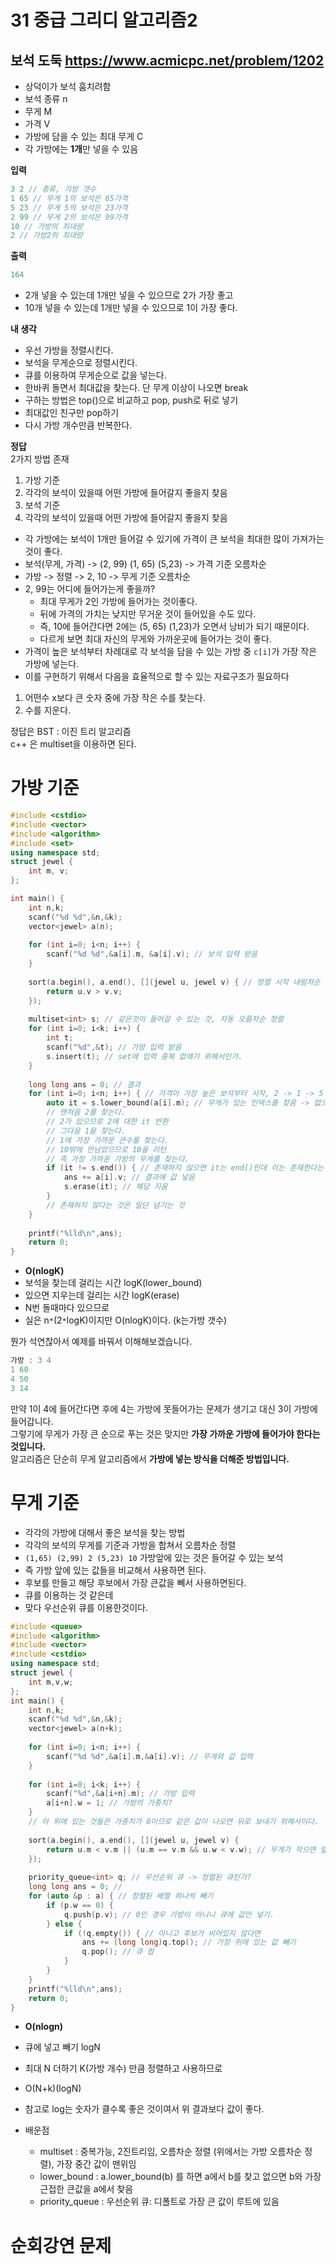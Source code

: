# 31 중급 그리디 알고리즘2
## 보석 도둑 https://www.acmicpc.net/problem/1202
* 상덕이가 보석 훔치려함
* 보석 종류 n
* 무게 M
* 가격 V
* 가방에 담을 수 있는 최대 무게 C
* 각 가방에는 **1개**만 넣을 수 있음

**입력**
```c++
3 2 // 종류, 가방 갯수 
1 65 // 무게 1의 보석은 65가격 
5 23 // 무게 5의 보석은 23가격
2 99 // 무게 2의 보석은 99가격 
10 // 가방의 최대량
2 // 가방2의 최대량
```

**출력**
```c++
164
```
* 2개 넣을 수 있는데 1개만 넣을 수 있으므로 2가 가장 좋고     
* 10개 넣을 수 있는데 1개만 넣을 수 있으므로 1이 가장 좋다.   
    
**내 생각**     
* 우선 가방을 정렬시킨다.        
* 보석을 무게순으로 정렬시킨다.           
* 큐를 이용하여 무게순으로 값을 넣는다.          
* 한바퀴 돌면서 최대값을 찾는다. 단 무게 이상이 나오면 break    
* 구하는 방법은 top()으로 비교하고 pop, push로 뒤로 넣기
* 최대값인 친구만 pop하기      
* 다시 가방 개수만큼 반복한다.   

**정답**  
2가지 방법 존재
1. 가방 기준
  1. 각각의 보석이 있을때 어떤 가방에 들어갈지 좋을지 찾음
2. 보석 기준
  1. 각각의 보석이 있을때 어떤 가방에 들어갈지 좋을지 찾음
* 각 가방에는 보석이 1개만 들어갈 수 있기에 가격이 큰 보석을 최대한 많이 가져가는것이 좋다.   
* 보석(무게, 가격) -> (2, 99) (1, 65) (5,23) -> 가격 기준 오름차순
* 가방 -> 정렬 -> 2, 10 -> 무게 기준 오름차순
* 2, 99는 어디에 들어가는게 좋을까?       
  * 최대 무게가 2인 가방에 들어가는 것이좋다.   
  * 뒤에 가격의 가치는 낮지만 무거운 것이 들어있을 수도 있다.   
  * 즉, 10에 들어간다면 2에는 (5, 65) (1,23)가 오면서 낭비가 되기 때문이다.   
  * 다르게 보면 최대 자신의 무게와 가까운곳에 들어가는 것이 좋다.   
* 가격이 높은 보석부터 차례대로 각 보석을 담을 수 있는 가방 중 `c[i]`가 가장 작은 가방에 넣는다.   
* 이를 구현하기 위해서 다음을 효율적으로 할 수 있는 자료구조가 필요하다   
   
1. 어떤수 x보다 큰 숫자 중에 가장 작은 수를 찾는다.   
2. 수를 지운다.   

정답은 BST : 이진 트리 알고리즘    
c++ 은 multiset을 이용하면 된다.     
  
# 가방 기준  
```c++
#include <cstdio>
#include <vector>
#include <algorithm>
#include <set>
using namespace std;
struct jewel {
    int m, v;
};

int main() {
    int n,k;
    scanf("%d %d",&n,&k);
    vector<jewel> a(n);
    
    for (int i=0; i<n; i++) {
        scanf("%d %d",&a[i].m, &a[i].v); // 보석 입력 받음
    }
    
    sort(a.begin(), a.end(), [](jewel u, jewel v) { // 정렬 시작 내림차순
        return u.v > v.v;
    });
    
    multiset<int> s; // 같은것이 들어갈 수 있는 것, 자동 오름차순 정렬
    for (int i=0; i<k; i++) {
        int t;
        scanf("%d",&t); // 가방 입력 받음
        s.insert(t); // set에 입력 중복 없애기 위해서인가.
    }
    
    long long ans = 0; // 결과
    for (int i=0; i<n; i++) { // 가격이 가장 높은 보석부터 시작, 2 -> 1 -> 5
        auto it = s.lower_bound(a[i].m); // 무게가 있는 인덱스를 찾음 -> 없으면 근접한 상위 리턴
        // 맨처음 2를 찾는다.
        // 2가 있으므로 2에 대한 it 반환
        // 그다음 1을 찾는다.
        // 1에 가장 가까운 큰수를 찾는다.   
        // 10밖에 안남았으므로 10을 리턴
        // 즉 가장 가까운 가방의 무게를 찾는다.
        if (it != s.end()) { // 존재하지 않으면 it는 end()인데 이는 존재한다는 뜻.
            ans += a[i].v; // 결과에 값 넣음
            s.erase(it); // 해당 지움
        }
        // 존재하지 않다는 것은 일단 넘기는 것
    }
    
    printf("%lld\n",ans);
    return 0;
}
```
* **O(nlogK)**
* 보석을 찾는데 걸리는 시간 logK(lower_bound)
* 있으면 지우는데 걸리는 시간 logK(erase)
* N번 돌때마다 있으므로
* 실은 n`*`(2`*`logK)이지만 O(nlogK)이다. (k는가방 갯수)     

뭔가 석연찮아서 예제를 바꿔서 이해해보겠습니다.    
```c++
가방 : 3 4
1 60
4 50
3 14
```
만약 1이 4에 들어간다면 후에 4는 가방에 못들어가는 문제가 생기고 대신 3이 가방에 들어갑니다.     
그렇기에 무게가 가장 큰 순으로 푸는 것은 맞지만 **가장 가까운 가방에 들어가야 한다는 것입니다.**   
알고리즘은 단순히 무게 알고리즘에서 **가방에 넣는 방식을 더해준 방법입니다.**    

# 무게 기준 
* 각각의 가방에 대해서 좋은 보석을 찾는 방법       
* 각각의 보석의 무게를 기준과 가방을 합쳐서 오름차순 정렬      
* `(1,65) (2,99) 2 (5,23) 10` 가방앞에 있는 것은 들어갈 수 있는 보석
* 즉 가방 앞에 있는 값들을 비교해서 사용하면 된다.   
* 후보를 만들고 해당 후보에서 가장 큰값을 뻬서 사용하면된다.   
* 큐를 이용하는 것 같은데  
* 맞다 우선순위 큐를 이용한것이다.   

```c++
#include <queue>
#include <algorithm>
#include <vector>
#include <cstdio>
using namespace std;
struct jewel {
    int m,v,w;
};
int main() {
    int n,k;
    scanf("%d %d",&n,&k);
    vector<jewel> a(n+k);
    
    for (int i=0; i<n; i++) {
        scanf("%d %d",&a[i].m,&a[i].v); // 무게와 값 입력
    }
    
    for (int i=0; i<k; i++) {
        scanf("%d",&a[i+n].m); // 가방 입력
        a[i+n].w = 1; // 가방의 가중치?
    }
    // 아 위에 있는 것들은 가중치가 0이므로 같은 값이 나오면 뒤로 보내기 위해서이다.
    
    sort(a.begin(), a.end(), [](jewel u, jewel v) {
        return u.m < v.m || (u.m == v.m && u.w < v.w); // 무게가 작으면 앞으로 또는 무게는 같지만 우선순위가 작은 걸 앞으로
    });
    
    priority_queue<int> q; // 우선순위 큐 -> 정렬된 큐인가?
    long long ans = 0; //
    for (auto &p : a) { // 정렬된 배열 하나씩 빼기
        if (p.w == 0) {
            q.push(p.v); // 0인 경우 가방이 아니니 큐에 값만 넣기.
        } else {
            if (!q.empty()) { // 아니고 후보가 비어있지 않다면
                ans += (long long)q.top(); // 가장 위에 있는 값 빼기
                q.pop(); // 큐 팝
            }
        }
    }
    printf("%lld\n",ans);
    return 0;
}
```
* **O(nlogn)**
* 큐에 넣고 빼기 logN
* 최대 N 더하기 K(가방 개수) 만큼 정렬하고 사용하므로 
* O(N+k)(logN)
* 참고로 log는 숫자가 클수록 좋은 것이여서 위 결과보다 값이 좋다.   
     
* 배운점 
    * multiset : 중복가능, 2진트리임, 오름차순 정렬 (위에서는 가방 오름차순 정렬), 가장 중간 값이 맨위임
    * lower_bound : a.lower_bound(b) 를 하면 a에서 b를 찾고 없으면 b와 가장 근접한 큰값을 a에서 찾음   
    * priority_queue : 우선순위 큐: 디폴트로 가장 큰 값이 루트에 있음 
    
# 순회강연 문제 



